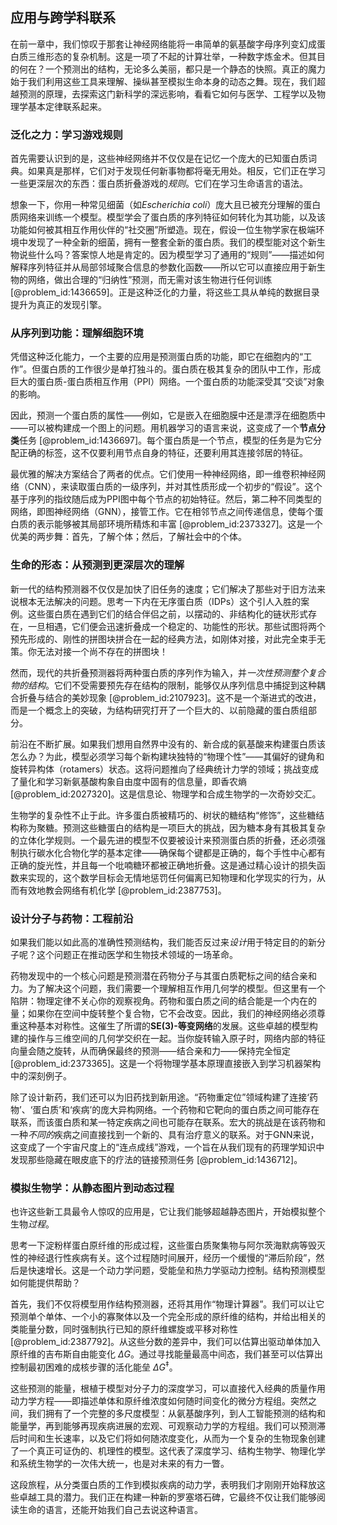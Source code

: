 ## 应用与跨学科联系

在前一章中，我们惊叹于那套让神经网络能将一串简单的氨基酸字母序列变幻成蛋白质三维形态的复杂机制。这是一项了不起的计算壮举，一种数字炼金术。但其目的何在？一个预测出的结构，无论多么美丽，都只是一个静态的快照。真正的魔力始于我们利用这些工具来理解、操纵甚至模拟生命本身的动态之舞。现在，我们超越预测的原理，去探索这门新科学的深远影响，看看它如何与医学、工程学以及物理学基本定律联系起来。

### 泛化之力：学习游戏规则

首先需要认识到的是，这些神经网络并不仅仅是在记忆一个庞大的已知蛋白质词典。如果真是那样，它们对于发现任何新事物都将毫无用处。相反，它们正在学习一些更深层次的东西：蛋白质折叠游戏的*规则*。它们在学习生命语言的语法。

想象一下，你用一种常见细菌（如*Escherichia coli*）庞大且已被充分理解的蛋白质网络来训练一个模型。模型学会了蛋白质的序列特征如何转化为其功能，以及该功能如何被其相互作用伙伴的“社交圈”所塑造。现在，假设一位生物学家在极端环境中发现了一种全新的细菌，拥有一整套全新的蛋白质。我们的模型能对这个新生物说些什么吗？答案惊人地是肯定的。因为模型学习了通用的“规则”——描述如何解释序列特征并从局部邻域聚合信息的参数化函数——所以它可以直接应用于新生物的网络，做出合理的“归纳性”预测，而无需对该生物进行任何训练 [@problem_id:1436659]。正是这种泛化的力量，将这些工具从单纯的数据目录提升为真正的发现引擎。

### 从序列到功能：理解细胞环境

凭借这种泛化能力，一个主要的应用是预测蛋白质的功能，即它在细胞内的“工作”。但蛋白质的工作很少是单打独斗的。蛋白质在极其复杂的团队中工作，形成巨大的蛋白质-蛋白质相互作用（PPI）网络。一个蛋白质的功能深受其“交谈”对象的影响。

因此，预测一个蛋白质的属性——例如，它是嵌入在细胞膜中还是漂浮在细胞质中——可以被构建成一个图上的问题。用机器学习的语言来说，这变成了一个**节点分类**任务 [@problem_id:1436697]。每个蛋白质是一个节点，模型的任务是为它分配正确的标签，这不仅要利用节点自身的特征，还要利用其连接邻居的特征。

最优雅的解决方案结合了两者的优点。它们使用一种神经网络，即一维卷积神经网络（CNN），来读取蛋白质的一级序列，并对其性质形成一个初步的“假设”。这个基于序列的指纹随后成为PPI图中每个节点的初始特征。然后，第二种不同类型的网络，即图神经网络（GNN），接管工作。它在相邻节点之间传递信息，使每个蛋白质的表示能够被其局部环境所精炼和丰富 [@problem_id:2373327]。这是一个优美的两步舞：首先，了解个体；然后，了解社会中的个体。

### 生命的形态：从预测到更深层次的理解

新一代的结构预测器不仅仅是加快了旧任务的速度；它们解决了那些对于旧方法来说根本无法解决的问题。思考一下内在无序蛋白质（IDPs）这个引人入胜的案例。这些蛋白质在遇到它们的结合伴侣之前，以摆动的、非结构化的链状形式存在，一旦相遇，它们便会迅速折叠成一个稳定的、功能性的形状。那些试图将两个预先形成的、刚性的拼图块拼合在一起的经典方法，如刚体对接，对此完全束手无策。你无法对接一个尚不存在的拼图块！

然而，现代的共折叠预测器将两种蛋白质的序列作为输入，并*一次性预测整个复合物的结构*。它们不受需要预先存在结构的限制，能够仅从序列信息中捕捉到这种耦合折叠与结合的美妙现象 [@problem_id:2107923]。这不是一个渐进式的改进，而是一个概念上的突破，为结构研究打开了一个巨大的、以前隐藏的蛋白质组部分。

前沿在不断扩展。如果我们想用自然界中没有的、新合成的氨基酸来构建蛋白质该怎么办？为此，模型必须学习每个新构建块独特的“物理个性”——其偏好的键角和旋转异构体（rotamers）状态。这将问题推向了经典统计力学的领域；挑战变成了量化和学习新氨基酸构象自由度中固有的信息量，即香农熵 [@problem_id:2027320]。这是信息论、物理学和合成生物学的一次奇妙交汇。

生物学的复杂性不止于此。许多蛋白质被精巧的、树状的糖结构“修饰”，这些糖结构称为聚糖。预测这些糖蛋白的结构是一项巨大的挑战，因为糖本身有其极其复杂的立体化学规则。一个最先进的模型不仅要被设计来预测蛋白质的折叠，还必须强制执行碳水化合物化学的基本定律——确保每个键都是正确的，每个手性中心都有正确的旋光性，并且每一个吡喃糖环都被正确地折叠。这是通过精心设计的损失函数来实现的，这个数学目标会无情地惩罚任何偏离已知物理和化学现实的行为，从而有效地教会网络有机化学 [@problem_id:2387753]。

### 设计分子与药物：工程前沿

如果我们能以如此高的准确性预测结构，我们能否反过来*设计*用于特定目的的新分子呢？这个问题正在推动医学和生物技术领域的一场革命。

药物发现中的一个核心问题是预测潜在药物分子与其蛋白质靶标之间的结合亲和力。为了解决这个问题，我们需要一个理解相互作用几何学的模型。但这里有一个陷阱：物理定律不关心你的观察视角。药物和蛋白质之间的结合能是一个内在的量；如果你在空间中旋转整个复合物，它不会改变。因此，我们的神经网络必须尊重这种基本对称性。这催生了所谓的**SE(3)-等变网络**的发展。这些卓越的模型构建的操作与三维空间的几何学交织在一起。当你旋转输入原子时，网络内部的特征向量会随之旋转，从而确保最终的预测——结合亲和力——保持完全恒定 [@problem_id:2373365]。这是一个将物理学基本原理直接嵌入到学习机器架构中的深刻例子。

除了设计新药，我们还可以为旧药找到新用途。“药物重定位”领域构建了连接‘药物’、‘蛋白质’和‘疾病’的庞大异构网络。一个药物和它靶向的蛋白质之间可能存在联系，而该蛋白质和某一特定疾病之间也可能存在联系。宏大的挑战是在该药物和一种*不同的*疾病之间直接找到一个新的、具有治疗意义的联系。对于GNN来说，这变成了一个宇宙尺度上的“连点成线”游戏，一个旨在从我们现有的药理学知识中发现那些隐藏在眼皮底下的疗法的链接预测任务 [@problem_id:1436712]。

### 模拟生物学：从静态图片到动态过程

也许这些新工具最令人惊叹的应用是，它让我们能够超越静态图片，开始模拟整个生物*过程*。

思考一下淀粉样蛋白原纤维的形成过程，这些蛋白质聚集物与阿尔茨海默病等毁灭性的神经退行性疾病有关。这个过程随时间展开，经历一个缓慢的“滞后阶段”，然后是快速增长。这是一个动力学问题，受能垒和热力学驱动力控制。结构预测模型如何能提供帮助？

首先，我们不仅将模型用作结构预测器，还将其用作“物理计算器”。我们可以让它预测单个单体、一个小的寡聚体以及一个完全形成的原纤维的结构，并给出相关的类能量分数，同时强制执行已知的原纤维螺旋或平移对称性 [@problem_id:2387792]。从这些分数的差异中，我们可以估算出驱动单体加入原纤维的吉布斯自由能变化 $\Delta G$。通过寻找能量最高中间态，我们甚至可以估算出控制最初困难的成核步骤的活化能垒 $\Delta G^{\ddagger}$。

这些预测的能量，根植于模型对分子力的深度学习，可以直接代入经典的质量作用动力学方程——即描述单体和原纤维浓度如何随时间变化的微分方程组。突然之间，我们拥有了一个完整的多尺度模型：从氨基酸序列，到人工智能预测的结构和能量学，再到能够再现疾病进展的宏观、可观察动力学的方程组。我们可以预测滞后时间和生长速率，以及它们将如何随浓度变化，从而为一个复杂的生物现象创建了一个真正可证伪的、机理性的模型。这代表了深度学习、结构生物学、物理化学和系统生物学的一次伟大统一，也是对未来的有力一瞥。

这段旅程，从分类蛋白质的工作到模拟疾病的动力学，表明我们才刚刚开始释放这些卓越工具的潜力。我们正在构建一种新的罗塞塔石碑，它最终不仅让我们能够阅读生命的语言，还能开始我们自己去说这种语言。